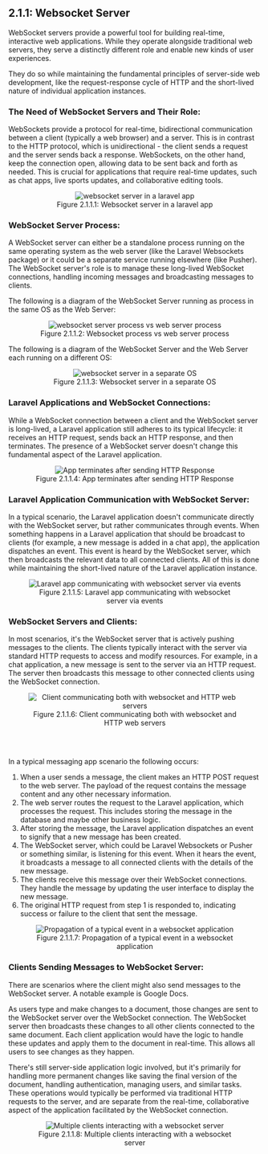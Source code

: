 ## 2.1.1: Websocket Server

WebSocket servers provide a powerful tool for building real-time, interactive web applications. While they operate alongside traditional web servers, they serve a distinctly different role and enable new kinds of user experiences.

They do so while maintaining the fundamental principles of server-side web development, like the request-response cycle of HTTP and the short-lived nature of individual application instances.


### The Need of WebSocket Servers and Their Role:


WebSockets provide a protocol for real-time, bidirectional communication between a client (typically a web browser) and a server. This is in contrast to the HTTP protocol, which is unidirectional - the client sends a request and the server sends back a response. WebSockets, on the other hand, keep the connection open, allowing data to be sent back and forth as needed. This is crucial for applications that require real-time updates, such as chat apps, live sports updates, and collaborative editing tools.

<figure style="text-align: center">
  <img src="img_18.png" alt="websocket server in a laravel app">
  <figcaption style="text-align: center;">Figure 2.1.1.1: Websocket server in a laravel app</figcaption>
</figure>

### WebSocket Server Process:
 

A WebSocket server can either be a standalone process running on the same operating system as the web server (like the Laravel Websockets package) or it could be a separate service running elsewhere (like Pusher). The WebSocket server's role is to manage these long-lived WebSocket connections, handling incoming messages and broadcasting messages to clients.

The following is a diagram of the WebSocket Server running as process in the same OS as the Web Server:

<figure style="text-align: center">
  <img src="img_17.png" alt="websocket server process vs web server process">
  <figcaption style="text-align: center;">Figure 2.1.1.2: Websocket process vs web server process</figcaption>
</figure>

The following is a diagram of the WebSocket Server and the Web Server each running on a different OS:

<figure style="text-align: center">
  <img src="img_16.png" alt="websocket server in a separate OS">
  <figcaption style="text-align: center;">Figure 2.1.1.3: Websocket server in a separate OS</figcaption>
</figure>

### Laravel Applications and WebSocket Connections:

   
While a WebSocket connection between a client and the WebSocket server is long-lived, a Laravel application still adheres to its typical lifecycle: it receives an HTTP request, sends back an HTTP response, and then terminates. The presence of a WebSocket server doesn't change this fundamental aspect of the Laravel application.

<figure style="text-align: center">
  <img src="img_15.png" alt="App terminates after sending HTTP Response">
  <figcaption style="text-align: center;">Figure 2.1.1.4: App terminates after sending HTTP Response</figcaption>
</figure>

### Laravel Application Communication with WebSocket Server:

   
In a typical scenario, the Laravel application doesn't communicate directly with the WebSocket server, but rather communicates through events. When something happens in a Laravel application that should be broadcast to clients (for example, a new message is added in a chat app), the application dispatches an event. This event is heard by the WebSocket server, which then broadcasts the relevant data to all connected clients. All of this is done while maintaining the short-lived nature of the Laravel application instance.

<figure style="text-align: center">
  <img src="img_14.png" alt="Laravel app communicating with websocket server via events">
  <figcaption style="text-align: center;">Figure 2.1.1.5: Laravel app communicating with websocket server via events</figcaption>
</figure>

### WebSocket Servers and Clients:


In most scenarios, it's the WebSocket server that is actively pushing messages to the clients. The clients typically interact with the server via standard HTTP requests to access and modify resources. For example, in a chat application, a new message is sent to the server via an HTTP request. The server then broadcasts this message to other connected clients using the WebSocket connection.

<figure style="text-align: center">
  <img src="img_13.png" alt="Client communicating both with websocket and HTTP web servers">
  <figcaption style="text-align: center;">Figure 2.1.1.6: Client communicating both with websocket and HTTP web servers</figcaption>
</figure>

<div style="padding-top: 32px;"></div>

In a typical messaging app scenario the following occurs:

   1. When a user sends a message, the client makes an HTTP POST request to the web server. The payload of the request contains the message content and any other necessary information.
   2. The web server routes the request to the Laravel application, which processes the request. This includes storing the message in the database and maybe other business logic.
   3. After storing the message, the Laravel application dispatches an event to signify that a new message has been created.
   4. The WebSocket server, which could be Laravel Websockets or Pusher or something similar, is listening for this event. When it hears the event, it broadcasts a message to all connected clients with the details of the new message.
   5. The clients receive this message over their WebSocket connections. They handle the message by updating the user interface to display the new message.
   6. The original HTTP request from step 1 is responded to, indicating success or failure to the client that sent the message.

<figure style="text-align: center">
  <img src="img_12.png" alt="Propagation of a typical event in a websocket application">
  <figcaption style="text-align: center;">Figure 2.1.1.7: Propagation of a typical event in a websocket application</figcaption>
</figure>

### Clients Sending Messages to WebSocket Server:

There are scenarios where the client might also send messages to the WebSocket server. A notable example is Google Docs. 

As users type and make changes to a document, those changes are sent to the WebSocket server over the WebSocket connection. The WebSocket server then broadcasts these changes to all other clients connected to the same document. Each client application would have the logic to handle these updates and apply them to the document in real-time. This allows all users to see changes as they happen.

There's still server-side application logic involved, but it's primarily for handling more permanent changes like saving the final version of the document, handling authentication, managing users, and similar tasks. These operations would typically be performed via traditional HTTP requests to the server, and are separate from the real-time, collaborative aspect of the application facilitated by the WebSocket connection. 

<figure style="text-align: center">
  <img src="img_11.png" alt="Multiple clients interacting with a websocket server">
  <figcaption style="text-align: center;">Figure 2.1.1.8: Multiple clients interacting with a websocket server</figcaption>
</figure>